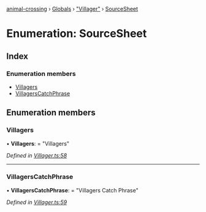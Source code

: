 [animal-crossing](../README.md) › [Globals](../globals.md) › ["Villager"](../modules/_villager_.md) › [SourceSheet](_villager_.sourcesheet.md)

# Enumeration: SourceSheet

## Index

### Enumeration members

* [Villagers](_villager_.sourcesheet.md#villagers)
* [VillagersCatchPhrase](_villager_.sourcesheet.md#villagerscatchphrase)

## Enumeration members

###  Villagers

• **Villagers**: = "Villagers"

*Defined in [Villager.ts:58](https://github.com/Norviah/animal-crossing/blob/e8c2f7d/module/types/Villager.ts#L58)*

___

###  VillagersCatchPhrase

• **VillagersCatchPhrase**: = "Villagers Catch Phrase"

*Defined in [Villager.ts:59](https://github.com/Norviah/animal-crossing/blob/e8c2f7d/module/types/Villager.ts#L59)*
